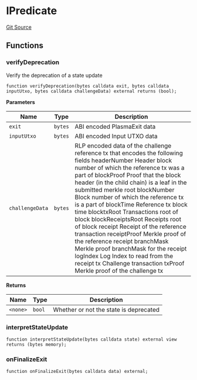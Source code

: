 # IPredicate
[Git Source](https://github.com/TOKnetwork/contracts/blob/155f729fd8db0676297384375468d4d45b8aa44e/contracts/root/predicates/IPredicate.sol)


## Functions
### verifyDeprecation

Verify the deprecation of a state update


```solidity
function verifyDeprecation(bytes calldata exit, bytes calldata inputUtxo, bytes calldata challengeData) external returns (bool);
```
**Parameters**

|Name|Type|Description|
|----|----|-----------|
|`exit`|`bytes`|ABI encoded PlasmaExit data|
|`inputUtxo`|`bytes`|ABI encoded Input UTXO data|
|`challengeData`|`bytes`|RLP encoded data of the challenge reference tx that encodes the following fields headerNumber Header block number of which the reference tx was a part of blockProof Proof that the block header (in the child chain) is a leaf in the submitted merkle root blockNumber Block number of which the reference tx is a part of blockTime Reference tx block time blocktxRoot Transactions root of block blockReceiptsRoot Receipts root of block receipt Receipt of the reference transaction receiptProof Merkle proof of the reference receipt branchMask Merkle proof branchMask for the receipt logIndex Log Index to read from the receipt tx Challenge transaction txProof Merkle proof of the challenge tx|

**Returns**

|Name|Type|Description|
|----|----|-----------|
|`<none>`|`bool`|Whether or not the state is deprecated|


### interpretStateUpdate


```solidity
function interpretStateUpdate(bytes calldata state) external view returns (bytes memory);
```

### onFinalizeExit


```solidity
function onFinalizeExit(bytes calldata data) external;
```

